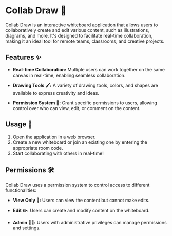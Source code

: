 # Collab Draw 🎨

Collab Draw is an interactive whiteboard application that allows users to collaboratively create and edit various content, such as illustrations, diagrams, and more. It's designed to facilitate real-time collaboration, making it an ideal tool for remote teams, classrooms, and creative projects.

## Features ✨

- **Real-time Collaboration:** Multiple users can work together on the same canvas in real-time, enabling seamless collaboration.

- **Drawing Tools 🖌️:** A variety of drawing tools, colors, and shapes are available to express creativity and ideas.

- **Permission System 🔐:** Grant specific permissions to users, allowing control over who can view, edit, or comment on the content.

## Usage 🚀

1. Open the application in a web browser.
2. Create a new whiteboard or join an existing one by entering the appropriate room code.
3. Start collaborating with others in real-time!

## Permissions 🛠️

Collab Draw uses a permission system to control access to different functionalities:

- **View Only 👀:** Users can view the content but cannot make edits.

- **Edit ✏️:** Users can create and modify content on the whiteboard.

- **Admin 🧑‍💼:** Users with administrative privileges can manage permissions and settings.
